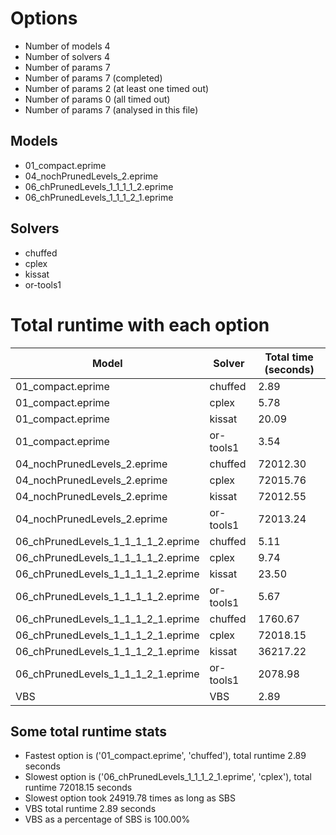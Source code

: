 

# Options


- Number of models         4
- Number of solvers        4
- Number of params         7
- Number of params         7 (completed)
- Number of params         2 (at least one timed out)
- Number of params         0 (all timed out)
- Number of params         7 (analysed in this file)


## Models


 - 01_compact.eprime
 - 04_nochPrunedLevels_2.eprime
 - 06_chPrunedLevels_1_1_1_1_2.eprime
 - 06_chPrunedLevels_1_1_1_2_1.eprime


## Solvers


 - chuffed
 - cplex
 - kissat
 - or-tools1


# Total runtime with each option


 | Model | Solver | Total time (seconds) | 
 | -- | -- | -- | 
 | 01_compact.eprime | chuffed | 2.89 | 
 | 01_compact.eprime | cplex | 5.78 | 
 | 01_compact.eprime | kissat | 20.09 | 
 | 01_compact.eprime | or-tools1 | 3.54 | 
 | 04_nochPrunedLevels_2.eprime | chuffed | 72012.30 | 
 | 04_nochPrunedLevels_2.eprime | cplex | 72015.76 | 
 | 04_nochPrunedLevels_2.eprime | kissat | 72012.55 | 
 | 04_nochPrunedLevels_2.eprime | or-tools1 | 72013.24 | 
 | 06_chPrunedLevels_1_1_1_1_2.eprime | chuffed | 5.11 | 
 | 06_chPrunedLevels_1_1_1_1_2.eprime | cplex | 9.74 | 
 | 06_chPrunedLevels_1_1_1_1_2.eprime | kissat | 23.50 | 
 | 06_chPrunedLevels_1_1_1_1_2.eprime | or-tools1 | 5.67 | 
 | 06_chPrunedLevels_1_1_1_2_1.eprime | chuffed | 1760.67 | 
 | 06_chPrunedLevels_1_1_1_2_1.eprime | cplex | 72018.15 | 
 | 06_chPrunedLevels_1_1_1_2_1.eprime | kissat | 36217.22 | 
 | 06_chPrunedLevels_1_1_1_2_1.eprime | or-tools1 | 2078.98 | 
 | VBS | VBS | 2.89 | 


## Some total runtime stats


 - Fastest option is ('01_compact.eprime', 'chuffed'), total runtime 2.89 seconds
 - Slowest option is ('06_chPrunedLevels_1_1_1_2_1.eprime', 'cplex'), total runtime 72018.15 seconds
 - Slowest option took 24919.78 times as long as SBS
 - VBS total runtime 2.89 seconds
 - VBS as a percentage of SBS is 100.00%
